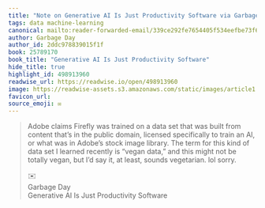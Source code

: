 ```yaml
---
title: "Note on Generative AI Is Just Productivity Software via Garbage Day"
tags: data machine-learning
canonical: mailto:reader-forwarded-email/339ce292fe7654405f534eefbe73f65a
author: Garbage Day
author_id: 2ddc978839015f1f
book: 25789170
book_title: "Generative AI Is Just Productivity Software"
hide_title: true
highlight_id: 498913960
readwise_url: https://readwise.io/open/498913960
image: https://readwise-assets.s3.amazonaws.com/static/images/article1.be68295a7e40.png
favicon_url: 
source_emoji: ✉️
---
```


> Adobe claims Firefly was trained on a data set that was built from content that’s in the public domain, licensed specifically to train an AI, or what was in Adobe’s stock image library. The term for this kind of data set I learned recently is “vegan data,” and this might not be totally vegan, but I’d say it, at least, sounds vegetarian. lol sorry.
> <div class="quoteback-footer"><div class="quoteback-avatar"><span class="mini-emoji"> ✉️</span></div><div class="quoteback-metadata"><div class="metadata-inner"><span style="display:none">FROM:</span><div aria-label="Garbage Day" class="quoteback-author"> Garbage Day</div><div aria-label="Generative AI Is Just Productivity Software" class="quoteback-title"> Generative AI Is Just Productivity Software</div></div></div></div>